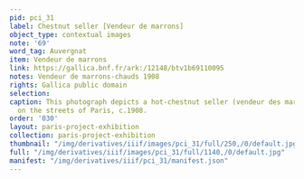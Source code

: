 ```yaml
---
pid: pci_31
label: Chestnut seller [Vendeur de marrons]
object_type: contextual images
note: '69'
word_tag: Auvergnat
item: Vendeur de marrons
link: https://gallica.bnf.fr/ark:/12148/btv1b69110095
notes: Vendeur de marrons-chauds 1908
rights: Gallica public domain
selection: 
caption: This photograph depicts a hot-chestnut seller (vendeur des marrons-chauds)
  on the streets of Paris, c.1908.
order: '030'
layout: paris-project-exhibition
collection: paris-project-exhibition
thumbnail: "/img/derivatives/iiif/images/pci_31/full/250,/0/default.jpg"
full: "/img/derivatives/iiif/images/pci_31/full/1140,/0/default.jpg"
manifest: "/img/derivatives/iiif/pci_31/manifest.json"
---
```

